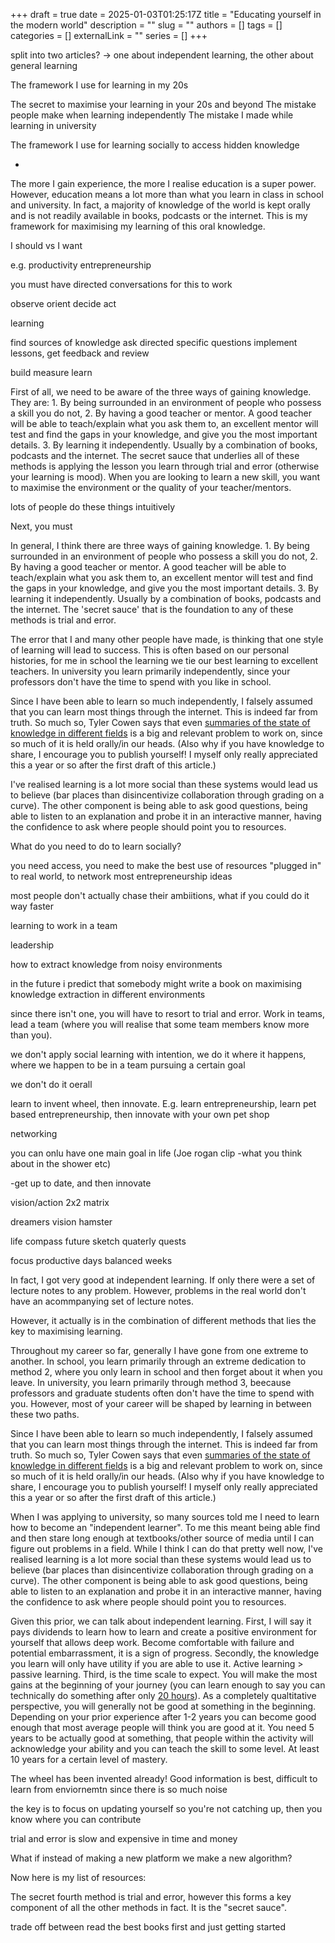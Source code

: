 +++ 
draft = true
date = 2025-01-03T01:25:17Z
title = "Educating yourself in the modern world"
description = ""
slug = ""
authors = []
tags = []
categories = []
externalLink = ""
series = []
+++

split into two articles? -> one about independent learning, the other about general learning


The framework I use for learning in my 20s

The secret to maximise your learning in your 20s and beyond
The mistake people make when learning independently
The mistake I made while learning in university

The framework I use for learning socially to access hidden knowledge

- 

The more I gain experience, the more I realise education is a super power. However, education means a lot more than what you learn in class in school and university. In fact, a majority of knowledge of the world is kept orally and is not readily available in books, podcasts or the internet. This is my framework for maximising my learning of this oral knowledge.



I should vs I want









e.g. productivity
entrepreneurship

you must have directed conversations for this to work

observe orient decide act

learning 

find sources of knowledge
ask directed specific questions
implement lessons, get feedback and review

build measure learn

First of all, we need to be aware of the three ways of gaining knowledge. They are: 1. By being surrounded in an environment of people who possess a skill you do not, 2. By having a good teacher or mentor. A good teacher will be able to teach/explain what you ask them to, an excellent mentor will test and find the gaps in your knowledge, and give you the most important details. 3. By learning it independently. Usually by a combination of books, podcasts and the internet. The secret sauce that underlies all of these methods is applying the lesson you learn through trial and error (otherwise your learning is mood). When you are looking to learn a new skill, you want to maximise the environment or the quality of your teacher/mentors.

lots of people do these things intuitively


Next, you must 






In general, I think there are three ways of gaining knowledge. 1. By being surrounded in an environment of people who possess a skill you do not, 2. By having a good teacher or mentor. A good teacher will be able to teach/explain what you ask them to, an excellent mentor will test and find the gaps in your knowledge, and give you the most important details. 3. By learning it independently. Usually by a combination of books, podcasts and the internet. The 'secret sauce' that is the foundation to any of these methods is trial and error.

The error that I and many other people have made, is thinking that one style of learning will lead to success. This is often based on our personal histories, for me in school the learning we tie our best learning to excellent teachers. In university you learn primarily independently, since your professors don't have the time to spend with you like in school.


Since I have been able to learn so much independently, I falsely assumed that you can learn most things through the internet. This is indeed far from truth. So much so, Tyler Cowen says that even [summaries of the state of knowledge in different fields](https://marginalrevolution.com/marginalrevolution/2019/12/work-on-these-things.html?commentID=160017231) is a big and relevant problem to work on, since so much of it is held orally/in our heads. (Also why if you have knowledge to share, I encourage you to publish yourself! I myself only really appreciated this a year or so after the first draft of this article.)

I've realised learning is a lot more social than these systems would lead us to believe (bar places than disincentivize collaboration through grading on a curve). The other component is being able to ask good questions, being able to listen to an explanation and probe it in an interactive manner, having the confidence to ask where people should point you to resources.

What do you need to do to learn socially?

you need access, you need to make the best use of resources
"plugged in" to real world, to network
most entrepreneurship ideas

most people don't actually chase their ambiitions, 
what if you could do it way faster

learning to work in a team

leadership 

how to extract knowledge from noisy environments

in the future i predict that somebody might write a book on maximising knowledge extraction in different environments

since there isn't one, you will have to resort to trial and error. Work in teams, lead a team (where you will realise that some team members know more than you).

we don't apply social learning with intention, we do it where it happens, where we happen to be in a team pursuing a certain goal

we don't do it oerall

learn to invent wheel, then innovate. E.g. learn entrepreneurship, learn pet based entrepreneurship, then innovate with your own pet shop

networking


you can onlu have one main goal in life (Joe rogan clip -what you think about in the shower etc)


-get up to date, and then innovate








vision/action 2x2 matrix

dreamers
vision
hamster


life compass
future sketch
quaterly quests

focus
productive days
balanced weeks




In fact, I got very good at independent learning. If only there were a set of lecture notes to any problem. However, problems in the real world don't have an acommpanying set of lecture  notes.



However, it actually is in the combination of different methods that lies the key to maximising learning.

Throughout my career so far, generally I have gone from one extreme to another. In school, you learn primarily through an extreme dedication to method 2, where you only learn in school and then forget about it when you leave. In university, you learn primarily through method 3, beecause professors and graduate students often don't have the time to spend with you. However, most of your career will be shaped by learning in between these two paths.

Since I have been able to learn so much independently, I falsely assumed that you can learn most things through the internet. This is indeed far from truth. So much so, Tyler Cowen says that even [summaries of the state of knowledge in different fields](https://marginalrevolution.com/marginalrevolution/2019/12/work-on-these-things.html?commentID=160017231) is a big and relevant problem to work on, since so much of it is held orally/in our heads. (Also why if you have knowledge to share, I encourage you to publish yourself! I myself only really appreciated this a year or so after the first draft of this article.)

When I was applying to university, so many sources told me I need to learn how to become an "independent learner". To me this meant being able find and then stare long enough at textbooks/other source of media until I can figure out problems in a field. While I think I can do that pretty well now, I've realised learning is a lot more social than these systems would lead us to believe (bar places than disincentivize collaboration through grading on a curve). The other component is being able to ask good questions, being able to listen to an explanation and probe it in an interactive manner, having the confidence to ask where people should point you to resources.

Given this prior, we can talk about independent learning. First, I will say it pays dividends to learn how to learn and create a positive environment for yourself that allows deep work. Become comfortable with failure and potential embarrassment, it is a sign of progress. Secondly, the knowledge you learn will only have utility if you are able to use it. Active learning > passive learning. Third, is the time scale to expect. You will make the most gains at the beginning of your journey (you can learn enough to say you can technically do something after only [20 hours](https://www.youtube.com/watch?v=5MgBikgcWnY)). As a completely qualtitative perspective, you will generally not be good at something in the beginning. Depending on your prior experience after 1-2 years you can become good enough that most average people will think you are good at it. You need 5 years to be actually good at something, that people within the activity will acknowledge your ability and you can teach the skill to some level. At least 10 years for a certain level of mastery.  

The wheel has been invented already! Good information is best, difficult to learn from enviornemtn since there is so much noise

the key is to focus on updating yourself so you're not catching up, then you know where you can contribute

trial and error is slow and expensive in time and money


What if instead of making a new platform we make a new algorithm?

Now here is my list of resources:



The secret fourth method is trial and error, however this forms a key component of all the other methods in fact. It is the "secret sauce".

trade off between read the best books first and just getting started